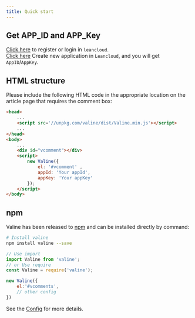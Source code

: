 ```yaml
---
title: Quick start
---
```


## Get APP_ID and APP_Key
[Click here](https://console.leancloud.cn/login) to register or login in `leancloud`.  
[Click here](https://console.leancloud.cn/apps) Create new application in `Leancloud`, and you will get `AppID`/`AppKey`.

## HTML structure

Please include the following HTML code in the appropriate location on the article page that requires the comment box:

```html
<head>
    ...
    <script src='//unpkg.com/valine/dist/Valine.min.js'></script>
    ...
</head>
<body>
    ...
    <div id="vcomment"></div>
    <script>
        new Valine({
            el: '#vcomment' ,
            appId: 'Your appId',
            appKey: 'Your appKey'
        });
    </script>
</body>
```

## npm

Valine has been released to [npm](https://www.npmjs.com/package/valine) and can be installed directly by command:
``` bash
# Install valine
npm install valine --save
```

```js
// Use import
import Valine from 'valine';
// or Use require
const Valine = require('valine');

new Valine({
    el:'#vcomments',
    // other config
})
```

See the [Config](/en/configuration.html) for more details.


